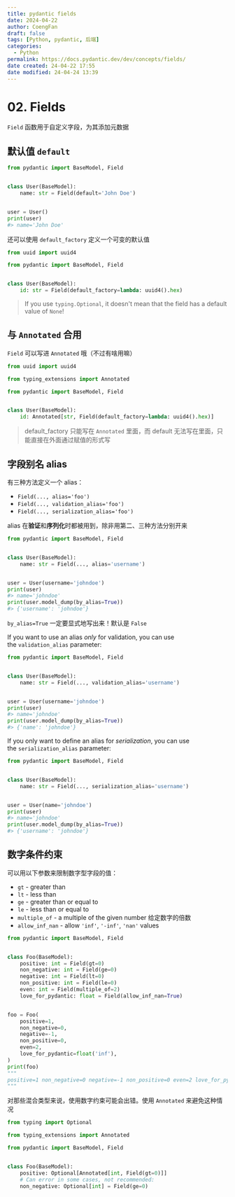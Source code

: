 ```yaml
---
title: pydantic fields
date: 2024-04-22
author: CoengFan
draft: false
tags: [Python, pydantic, 后端]
categories:
  - Python
permalink: https://docs.pydantic.dev/dev/concepts/fields/
date created: 24-04-22 17:55
date modified: 24-04-24 13:39
---
```


# 02. Fields

`Field` 函数用于自定义字段，为其添加元数据

## 默认值 `default`

```python
from pydantic import BaseModel, Field


class User(BaseModel):
    name: str = Field(default='John Doe')


user = User()
print(user)
#> name='John Doe'
```

还可以使用 `default_factory` 定义一个可变的默认值

```python
from uuid import uuid4

from pydantic import BaseModel, Field


class User(BaseModel):
    id: str = Field(default_factory=lambda: uuid4().hex)
```

> If you use `typing.Optional`, it doesn't mean that the field has a default value of `None`!

## 与 `Annotated` 合用

`Field` 可以写进 `Annotated` 哦（不过有啥用嘛）

```python
from uuid import uuid4

from typing_extensions import Annotated

from pydantic import BaseModel, Field


class User(BaseModel):
    id: Annotated[str, Field(default_factory=lambda: uuid4().hex)]
```

> default_factory 只能写在 `Annotated` 里面，而 default 无法写在里面，只能直接在外面通过赋值的形式写

## 字段别名 alias

有三种方法定义一个 alias：

- `Field(..., alias='foo')`
- `Field(..., validation_alias='foo')`
- `Field(..., serialization_alias='foo')`

alias 在**验证**和**序列化**时都被用到，除非用第二、三种方法分别开来

```python
from pydantic import BaseModel, Field


class User(BaseModel):
    name: str = Field(..., alias='username')


user = User(username='johndoe')  
print(user)
#> name='johndoe'
print(user.model_dump(by_alias=True))  
#> {'username': 'johndoe'}
```

`by_alias=True` 一定要显式地写出来！默认是 `False`

If you want to use an alias _only_ for validation, you can use the `validation_alias` parameter:

```python
from pydantic import BaseModel, Field


class User(BaseModel):
    name: str = Field(..., validation_alias='username')


user = User(username='johndoe')  
print(user)
#> name='johndoe'
print(user.model_dump(by_alias=True))  
#> {'name': 'johndoe'}
```

If you only want to define an alias for _serialization_, you can use the `serialization_alias` parameter:

```python
from pydantic import BaseModel, Field


class User(BaseModel):
    name: str = Field(..., serialization_alias='username')


user = User(name='johndoe')  
print(user)
#> name='johndoe'
print(user.model_dump(by_alias=True))  
#> {'username': 'johndoe'}
```

## 数字条件约束

可以用以下参数来限制数字型字段的值：

- `gt` - greater than
- `lt` - less than
- `ge` - greater than or equal to
- `le` - less than or equal to
- `multiple_of` - a multiple of the given number 给定数字的倍数
- `allow_inf_nan` - allow `'inf'`, `'-inf'`, `'nan'` values

```python
from pydantic import BaseModel, Field


class Foo(BaseModel):
    positive: int = Field(gt=0)
    non_negative: int = Field(ge=0)
    negative: int = Field(lt=0)
    non_positive: int = Field(le=0)
    even: int = Field(multiple_of=2)
    love_for_pydantic: float = Field(allow_inf_nan=True)


foo = Foo(
    positive=1,
    non_negative=0,
    negative=-1,
    non_positive=0,
    even=2,
    love_for_pydantic=float('inf'),
)
print(foo)
"""
positive=1 non_negative=0 negative=-1 non_positive=0 even=2 love_for_pydantic=inf
"""
```

对那些混合类型来说，使用数字约束可能会出错。使用 `Annotated` 来避免这种情况

```python
from typing import Optional

from typing_extensions import Annotated

from pydantic import BaseModel, Field


class Foo(BaseModel):
    positive: Optional[Annotated[int, Field(gt=0)]]
    # Can error in some cases, not recommended:
    non_negative: Optional[int] = Field(ge=0)
```
